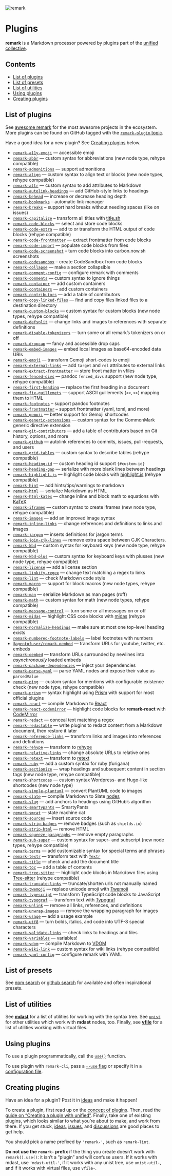 ![remark][logo]

# Plugins

**remark** is a Markdown processor powered by plugins part of the [unified][]
[collective][].

## Contents

*   [List of plugins](#list-of-plugins)
*   [List of presets](#list-of-presets)
*   [List of utilities](#list-of-utilities)
*   [Using plugins](#using-plugins)
*   [Creating plugins](#creating-plugins)

## List of plugins

See [awesome remark][awesome] for the most awesome projects in the ecosystem.
More plugins can be found on GitHub tagged with the
[`remark-plugin` topic][topic].

Have a good idea for a new plugin?
See [Creating plugins][create] below.

*   [`remark-a11y-emoji`](https://github.com/florianeckerstorfer/remark-a11y-emoji)
    — accessible emoji
*   [`remark-abbr`](https://github.com/zestedesavoir/zmarkdown/tree/HEAD/packages/remark-abbr#readme)
    — custom syntax for abbreviations (new node type, rehype compatible)
*   [`remark-admonitions`](https://github.com/elviswolcott/remark-admonitions)
    — support admonitions
*   [`remark-align`](https://github.com/zestedesavoir/zmarkdown/tree/HEAD/packages/remark-align#readme)
    — custom syntax to align text or blocks (new node types, rehype compatible)
*   [`remark-attr`](https://github.com/arobase-che/remark-attr)
    — custom syntax to add attributes to Markdown
*   [`remark-autolink-headings`](https://github.com/remarkjs/remark-autolink-headings)
    — add GitHub-style links to headings
*   [`remark-behead`](https://github.com/mrzmmr/remark-behead)
    — increase or decrease heading depth
*   [`remark-bookmarks`](https://github.com/remarkjs/remark-bookmarks)
    – automatic link manager
*   [`remark-breaks`](https://github.com/remarkjs/remark-breaks)
    – support hard breaks without needing spaces (like on issues)
*   [`remark-capitalize`](https://github.com/zeit/remark-capitalize)
    – transform all titles with
    [title.sh](https://github.com/zeit/title)
*   [`remark-code-blocks`](https://github.com/mrzmmr/remark-code-blocks)
    — select and store code blocks
*   [`remark-code-extra`](https://github.com/samlanning/remark-code-extra)
    — add to or transform the HTML output of code blocks (rehype compatible)
*   [`remark-code-frontmatter`](https://github.com/samlanning/remark-code-frontmatter)
    — extract frontmatter from code blocks
*   [`remark-code-import`](https://github.com/kevin940726/remark-code-import)
    — populate code blocks from files
*   [`remark-code-screenshot`](https://github.com/Swizec/remark-code-screenshot)
    – turn code blocks into carbon.now\.sh screenshots
*   [`remark-codesandbox`](https://github.com/kevin940726/remark-codesandbox)
    – create CodeSandbox from code blocks
*   [`remark-collapse`](https://github.com/Rokt33r/remark-collapse)
    — make a section collapsible
*   [`remark-comment-config`](https://github.com/remarkjs/remark-comment-config)
    — configure remark with comments
*   [`remark-comments`](https://github.com/zestedesavoir/zmarkdown/tree/HEAD/packages/remark-comments#readme)
    — custom syntax to ignore things
*   [`remark-container`](https://github.com/zWingz/remark-container)
    — add custom containers
*   [`remark-containers`](https://github.com/Nevenall/remark-containers)
    — add custom containers
*   [`remark-contributors`](https://github.com/remarkjs/remark-contributors)
    — add a table of contributors
*   [`remark-copy-linked-files`](https://github.com/sergioramos/remark-copy-linked-files)
    — find and copy files linked files to a destination directory
*   [`remark-custom-blocks`](https://github.com/zestedesavoir/zmarkdown/tree/HEAD/packages/remark-custom-blocks#readme)
    — custom syntax for custom blocks (new node types, rehype compatible)
*   [`remark-defsplit`](https://github.com/remarkjs/remark-defsplit)
    — change links and images to references with separate definitions
*   [`remark-disable-tokenizers`](https://github.com/zestedesavoir/zmarkdown/tree/HEAD/packages/remark-disable-tokenizers#readme)
    — turn some or all remark’s tokenizers on or off
*   [`remark-dropcap`](https://github.com/brev/remark-dropcap)
    — fancy and accessible drop caps
*   [`remark-embed-images`](https://github.com/remarkjs/remark-embed-images)
    — embed local images as base64-encoded data URIs
*   [`remark-emoji`](https://github.com/rhysd/remark-emoji)
    — transform Gemoji short-codes to emoji
*   [`remark-external-links`](https://github.com/remarkjs/remark-external-links)
    — add `target` and `rel` attributes to external links
*   [`remark-extract-frontmatter`](https://github.com/mrzmmr/remark-extract-frontmatter)
    — store front matter in vfiles
*   [`remark-fenced-divs`](https://github.com/benabel/remark-fenced-divs)
    — pandoc `fenced_divs` support (new node type, rehype compatible)
*   [`remark-first-heading`](https://github.com/laat/remark-first-heading)
    — replace the first heading in a document
*   [`remark-fix-guillemets`](https://github.com/zestedesavoir/zmarkdown/tree/HEAD/packages/remark-fix-guillemets#readme)
    — support ASCII guillements (`<<`, `>>`) mapping them to HTML
*   [`remark-footnotes`](https://github.com/remarkjs/remark-footnotes)
    – support pandoc footnotes
*   [`remark-frontmatter`](https://github.com/remarkjs/remark-frontmatter)
    – support frontmatter (yaml, toml, and more)
*   [`remark-gemoji`](https://github.com/remarkjs/remark-gemoji)
    — better support for Gemoji shortcodes
*   [`remark-generic-extensions`](https://github.com/medfreeman/remark-generic-extensions)
    — custom syntax for the CommonMark generic directive extension
*   [`remark-git-contributors`](https://github.com/remarkjs/remark-git-contributors)
    — add a table of contributors based on Git history, options, and more
*   [`remark-github`](https://github.com/remarkjs/remark-github)
    — autolink references to commits, issues, pull-requests, and users
*   [`remark-grid-tables`](https://github.com/zestedesavoir/zmarkdown/tree/HEAD/packages/remark-grid-tables#readme)
    — custom syntax to describe tables (rehype compatible)
*   [`remark-heading-id`](https://github.com/imcuttle/remark-heading-id)
    — custom heading id support `{#custom-id}`
*   [`remark-heading-gap`](https://github.com/remarkjs/remark-heading-gap)
    — serialize with more blank lines between headings
*   [`remark-highlight.js`](https://github.com/remarkjs/remark-highlight.js)
    — highlight code blocks with [highlight.js](https://github.com/isagalaev/highlight.js)
    (rehype compatible)
*   [`remark-hint`](https://github.com/sergioramos/remark-hint)
    — add hints/tips/warnings to markdown
*   [`remark-html`](https://github.com/remarkjs/remark-html)
    — serialize Markdown as HTML
*   [`remark-html-katex`](https://github.com/remarkjs/remark-math/tree/HEAD/packages/remark-html-katex#readme)
    — change inline and block math to equations with [KaTeX](https://github.com/Khan/KaTeX)
*   [`remark-iframes`](https://github.com/zestedesavoir/zmarkdown/tree/HEAD/packages/remark-iframes#readme)
    — custom syntax to create iframes (new node type, rehype compatible)
*   [`remark-images`](https://github.com/remarkjs/remark-images)
    — add an improved image syntax
*   [`remark-inline-links`](https://github.com/remarkjs/remark-inline-links)
    — change references and definitions to links and images
*   [`remark-jargon`](https://github.com/freesewing/freesewing/tree/develop/packages/remark-jargon)
    — inserts definitions for jargon terms
*   [`remark-join-cjk-lines`](https://github.com/purefun/remark-join-cjk-lines)
    — remove extra space between CJK Characters.
*   [`remark-kbd`](https://github.com/zestedesavoir/zmarkdown/tree/HEAD/packages/remark-kbd#readme)
    — custom syntax for keyboard keys (new node type, rehype compatible)
*   [`remark-kbd-plus`](https://github.com/twardoch/remark-kbd-plus)
    — custom syntax for keyboard keys with plusses (new node type, rehype
    compatible)
*   [`remark-license`](https://github.com/remarkjs/remark-license)
    — add a license section
*   [`remark-linkify-regex`](https://gitlab.com/staltz/remark-linkify-regex)
    — change text matching a regex to links
*   [`remark-lint`](https://github.com/remarkjs/remark-lint)
    — check Markdown code style
*   [`remark-macro`](https://github.com/dimerapp/remark-macro)
    — support for block macros (new node types, rehype compatible)
*   [`remark-man`](https://github.com/remarkjs/remark-man)
    — serialize Markdown as man pages (roff)
*   [`remark-math`](https://github.com/remarkjs/remark-math)
    — custom syntax for math (new node types, rehype compatible)
*   [`remark-message-control`](https://github.com/remarkjs/remark-message-control)
    — turn some or all messages on or off
*   [`remark-midas`](https://github.com/remarkjs/remark-midas)
    — highlight CSS code blocks with [midas](https://github.com/ben-eb/midas)
    (rehype compatible)
*   [`remark-normalize-headings`](https://github.com/remarkjs/remark-normalize-headings)
    — make sure at most one top-level heading exists
*   [`remark-numbered-footnote-labels`](https://github.com/jackfletch/remark-numbered-footnote-labels)
    — label footnotes with numbers
*   [`@agentofuser/remark-oembed`](https://github.com/agentofuser/remark-oembed)
    — transform URLs for youtube, twitter, etc. embeds
*   [`remark-oembed`](https://github.com/sergioramos/remark-oembed)
    — transform URLs surrounded by newlines into *asynchronously* loaded embeds
*   [`remark-package-dependencies`](https://github.com/unlight/remark-package-dependencies)
    — inject your dependencies
*   [`remark-parse-yaml`](https://github.com/landakram/remark-parse-yaml)
    — parse YAML nodes and expose their value as `parsedValue`
*   [`remark-ping`](https://github.com/zestedesavoir/zmarkdown/tree/HEAD/packages/remark-ping#readme)
    — custom syntax for mentions with configurable existence check (new node
    type, rehype compatible)
*   [`remark-prism`](https://github.com/sergioramos/remark-prism)
    — syntax highlight using [Prism](https://prismjs.com/) with support for
    most official plugins
*   [`remark-react`](https://github.com/remarkjs/remark-react)
    — compile Markdown to [React](https://github.com/facebook/react)
*   [`remark-react-codemirror`](https://github.com/craftzdog/remark-react-codemirror)
    — highlight code blocks for **remark-react** with [CodeMirror](https://codemirror.net)
*   [`remark-redact`](https://github.com/seafoam6/remark-redact)
    — conceal text matching a regex
*   [`remark-redactable`](https://github.com/code-dot-org/remark-redactable)
    — write plugins to redact content from a Markdown document,
    then restore it later
*   [`remark-reference-links`](https://github.com/remarkjs/remark-reference-links)
    — transform links and images into references and definitions
*   [`remark-rehype`](https://github.com/remarkjs/remark-rehype)
    — transform to [rehype](https://github.com/rehypejs/rehype)
*   [`remark-relative-links`](https://github.com/zslabs/remark-relative-links)
    — change absolute URLs to relative ones
*   [`remark-retext`](https://github.com/remarkjs/remark-retext)
    — transform to [retext](https://github.com/retextjs/retext)
*   [`remark-ruby`](https://github.com/laysent/remark-ruby)
    — add a custom syntax for ruby (furigana)
*   [`remark-sectionize`](https://github.com/jake-low/remark-sectionize)
    — wrap headings and subsequent content in section tags (new node type,
    rehype compatible)
*   [`remark-shortcodes`](https://github.com/djm/remark-shortcodes)
    — custom syntax Wordpress- and Hugo-like shortcodes (new node type)
*   [`remark-simple-plantuml`](https://github.com/akebifiky/remark-simple-plantuml)
    — convert PlantUML code to images
*   [`remark-slate`](https://github.com/hanford/remark-slate)
    — compile Markdown to Slate [nodes](https://docs.slatejs.org/concepts/02-nodes)
*   [`remark-slug`](https://github.com/remarkjs/remark-slug)
    — add anchors to headings using GitHub’s algorithm
*   [`remark-smartypants`](https://github.com/silvenon/remark-smartypants)
    — SmartyPants
*   [`remark-smcat`](https://github.com/shedali/remark-smcat)
    — state machine cat
*   [`remark-sources`](https://github.com/unlight/remark-sources)
    — insert source code
*   [`remark-strip-badges`](https://github.com/remarkjs/remark-strip-badges)
    — remove badges (such as `shields.io`)
*   [`remark-strip-html`](https://github.com/craftzdog/remark-strip-html)
    — remove HTML
*   [`remark-squeeze-paragraphs`](https://github.com/remarkjs/remark-squeeze-paragraphs)
    — remove empty paragraphs
*   [`remark-sub-super`](https://github.com/zestedesavoir/zmarkdown/tree/HEAD/packages/remark-sub-super)
    — custom syntax for super- and subscript (new node types, rehype compatible)
*   [`remark-terms`](https://github.com/Nevenall/remark-terms)
    — add customizable syntax for special terms and phrases
*   [`remark-textr`](https://github.com/remarkjs/remark-textr)
    — transform text with [`Textr`](https://github.com/shuvalov-anton/textr)
*   [`remark-title`](https://github.com/RichardLitt/remark-title)
    — check and add the document title
*   [`remark-toc`](https://github.com/remarkjs/remark-toc)
    — add a table of contents
*   [`remark-tree-sitter`](https://github.com/samlanning/remark-tree-sitter)
    — highlight code blocks in Markdown files using
    [Tree-sitter](https://tree-sitter.github.io/tree-sitter/)
    (rehype compatible)
*   [`remark-truncate-links`](https://github.com/GaiAma/Coding4GaiAma/tree/HEAD/packages/remark-truncate-links)
    — truncate/shorten urls not manually named
*   [`remark-twemoji`](https://github.com/madiodio/remark-twemoji)
    — replace unicode emoji with [Twemoji](https://github.com/twitter/twemoji)
*   [`remark-typescript`](https://github.com/trevorblades/remark-typescript)
    — transform TypeScript code blocks to JavaScript
*   [`remark-typograf`](https://github.com/mavrin/remark-typograf)
    — transform text with [Typograf](https://github.com/typograf)
*   [`remark-unlink`](https://github.com/remarkjs/remark-unlink)
    — remove all links, references, and definitions
*   [`remark-unwrap-images`](https://github.com/remarkjs/remark-unwrap-images)
    — remove the wrapping paragraph for images
*   [`remark-usage`](https://github.com/remarkjs/remark-usage)
    — add a usage example
*   [`remark-utf8`](https://github.com/Swizec/remark-utf8)
    — turn bolds, italics, and code into UTF-8 special characters
*   [`remark-validate-links`](https://github.com/remarkjs/remark-validate-links)
    — check links to headings and files
*   [`remark-variables`](https://github.com/mrzmmr/remark-variables)
    — variables!
*   [`remark-vdom`](https://github.com/remarkjs/remark-vdom)
    — compile Markdown to [VDOM](https://github.com/Matt-Esch/virtual-dom/)
*   [`remark-wiki-link`](https://github.com/landakram/remark-wiki-link)
    — custom syntax for wiki links (rehype compatible)
*   [`remark-yaml-config`](https://github.com/remarkjs/remark-yaml-config)
    — configure remark with YAML

## List of presets

See [npm search][npm-preset-search] or [github search][github-preset-search]
for available and often inspirational presets.

## List of utilities

See [**mdast**][mdast-util] for a list of utilities for working with the syntax
tree.
See [`unist`][unist-util] for other utilities which work with **mdast**
nodes, too.
Finally, see [**vfile**][vfile-util] for a list of utilities working with
virtual files.

## Using plugins

To use a plugin programmatically, call the [`use()`][unified-use] function.

To use plugin with `remark-cli`, pass a [`--use` flag][unified-args-use] or
specify it in a [configuration file][config-file-use].

## Creating plugins

Have an idea for a plugin?
Post it in [ideas][] and make it happen!

To create a plugin, first read up on the [concept of plugins][unified-plugins].
Then, read the [guide on “Creating a plugin with unified”][guide].
Finally, take one of existing plugins, which looks similar to what you’re about
to make, and work from there.
If you get stuck, [ideas][], [issues][], and [discussions][] are good places to
get help.

You should pick a name prefixed by `'remark-'`, such as `remark-lint`.

**Do not use the `remark-` prefix** if the thing you create doesn’t work with
`remark().use()`: it isn’t a “plugin” and will confuse users.
If it works with mdast, use `'mdast-util-'`, if it works with any unist tree,
use `unist-util-`, and if it works with virtual files, use `vfile-`.

<!--Definitions:-->

[logo]: https://raw.githubusercontent.com/remarkjs/remark/4f6b3d7/logo.svg?sanitize=true

[mdast-util]: https://github.com/syntax-tree/mdast#list-of-utilities

[unist-util]: https://github.com/syntax-tree/unist#unist-utilities

[vfile-util]: https://github.com/vfile/vfile#utilities

[unified-use]: https://github.com/unifiedjs/unified#processoruseplugin-options

[unified-args-use]: https://github.com/unifiedjs/unified-args#--use-plugin

[config-file-use]: https://github.com/unifiedjs/unified-engine/blob/HEAD/doc/configure.md#plugins

[unified-plugins]: https://github.com/unifiedjs/unified#plugin

[issues]: https://github.com/remarkjs/remark/issues

[discussions]: https://github.com/remarkjs/remark/discussions

[guide]: https://unifiedjs.com/learn/guide/create-a-plugin/

[npm-preset-search]: https://www.npmjs.com/search?q=remark-preset

[github-preset-search]: https://github.com/topics/remark-preset

[awesome]: https://github.com/remarkjs/awesome

[ideas]: https://github.com/remarkjs/ideas

[topic]: https://github.com/topics/remark-plugin

[unified]: https://github.com/unifiedjs/unified

[collective]: https://opencollective.com/unified

[create]: #creating-plugins
